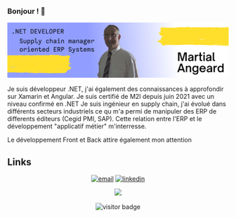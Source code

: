 ### Bonjour ! 👋

<img src="https://raw.githubusercontent.com/martycode49/martycode49/master/header.png" alt="Marty banner - .NET developer">

Je suis développeur .NET, j'ai également des connaissances à approfondir sur Xamarin et Angular. Je suis certifié de M2I depuis juin 2021 avec un niveau confirmé en .NET 
Je suis ingénieur en supply chain, j'ai évolué dans différents secteurs industriels ce qu m'a permi de manipuler des ERP de differents éditeurs (Cegid 
PMI, SAP). Cette relation entre l'ERP et le développement "applicatif métier" m'interresse.

Le développement Front et Back attire également mon attention

## Links

<p align="center">
  <a href="mailto:martial.angeard@gmail.com"><img src="https://img.icons8.com/color/96/000000/gmail.png" alt="email"/></a>
  <a href="https://www.linkedin.com/in/martialangeard"><img src="https://img.icons8.com/color/96/000000/linkedin.png" alt="linkedin"/></a>

</p>
<p align="center">
<img height="137px"  src="https://github-readme-stats.vercel.app/api?username=martycode49&hide=stars&show_icons=true&count_private=false&theme=white"
</p>
<p  align="center">
  <img src="https://visitor-badge.glitch.me/badge?page_id=martycode49.martycode49" alt="visitor badge"/>
</p>
